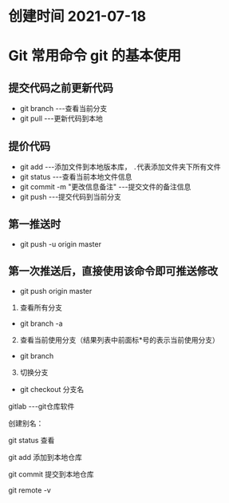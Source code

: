 # 创建时间 2021-07-18
# Git 常用命令 git 的基本使用

## 提交代码之前更新代码
* git branch                        ---查看当前分支
* git pull                          ---更新代码到本地


## 提价代码
* git add <filename>                ---添加文件到本地版本库， `.`代表添加文件夹下所有文件
* git status                        ---查看当前本地文件信息
* git commit -m "更改信息备注"        ---提交文件的备注信息
* git push                          ---提交代码到当前分支


## 第一推送时
* git push -u origin master
## 第一次推送后，直接使用该命令即可推送修改
* git push origin master


1. 查看所有分支 
* git branch -a
2. 查看当前使用分支（结果列表中前面标*号的表示当前使用分支）
* git branch
3. 切换分支
* git checkout 分支名


gitlab                              ---git仓库软件

创建别名：

git status 查看

git add 添加到本地仓库

git commit 提交到本地仓库


git remote -v
